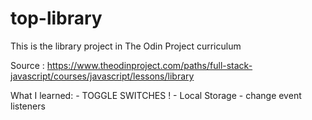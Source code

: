 # top-library

This is the library project in The Odin Project curriculum

Source : https://www.theodinproject.com/paths/full-stack-javascript/courses/javascript/lessons/library

What I learned: - TOGGLE SWITCHES ! - Local Storage - change event listeners
